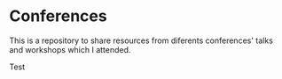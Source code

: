 # Conferences

This is a repository to share resources from diferents conferences' talks and workshops which I attended.

Test